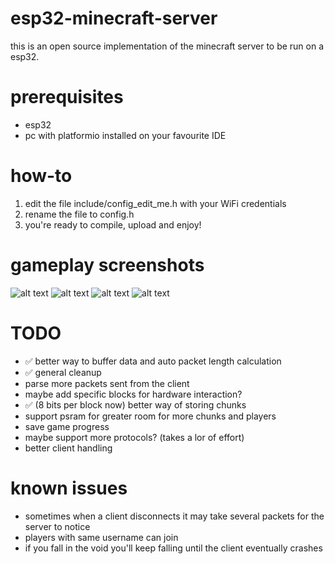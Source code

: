 # esp32-minecraft-server
this is an open source implementation of the minecraft server to be run on a esp32.

# prerequisites
- esp32
- pc with platformio installed on your favourite IDE

# how-to
1) edit the file include/config_edit_me.h with your WiFi credentials
2) rename the file to config.h
3) you're ready to compile, upload and enjoy!

# gameplay screenshots
![alt text](https://github.com/nikisalli/esp32-minecraft-server/blob/main/images/image1.jpg?raw=true)
![alt text](https://github.com/nikisalli/esp32-minecraft-server/blob/main/images/image2.jpg?raw=true)
![alt text](https://github.com/nikisalli/esp32-minecraft-server/blob/main/images/image3.jpg?raw=true)
![alt text](https://github.com/nikisalli/esp32-minecraft-server/blob/main/images/image4.jpg?raw=true)

# TODO
- ✅ better way to buffer data and auto packet length calculation
- ✅ general cleanup
- parse more packets sent from the client
- maybe add specific blocks for hardware interaction?
- ✅ (8 bits per block now) better way of storing chunks
- support psram for greater room for more chunks and players
- save game progress
- maybe support more protocols? (takes a lor of effort)
- better client handling

# known issues
- sometimes when a client disconnects it may take several packets for the server to notice
- players with same username can join
- if you fall in the void you'll keep falling until the client eventually crashes